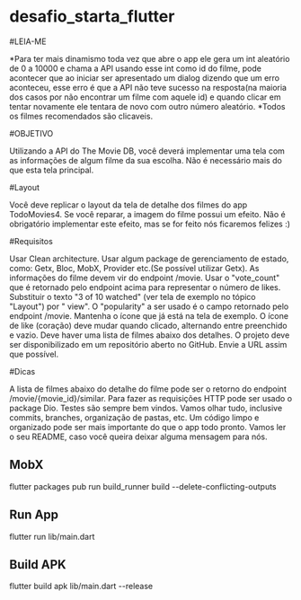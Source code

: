 # desafio_starta_flutter

#LEIA-ME

*Para ter mais dinamismo toda vez que abre o app ele gera um int aleatório de 0 a 10000 e chama a API usando esse int como id do filme, 
pode acontecer que ao iniciar ser apresentado um dialog dizendo que um erro aconteceu, esse erro é que a API 
não teve sucesso na resposta(na maioria dos casos por não encontrar um filme com aquele id) e quando clicar em tentar novamente ele tentara de novo com outro número aleatório.
*Todos os filmes recomendados são clicaveis.

#OBJETIVO

Utilizando a API do The Movie DB, você deverá implementar uma tela com as informações de algum filme da sua escolha. Não é necessário mais do que esta tela principal.

#Layout

Você deve replicar o layout da tela de detalhe dos filmes do app TodoMovies4.
Se você reparar, a imagem do filme possui um efeito. Não é obrigatório implementar este efeito, mas se for feito nós ficaremos felizes :)

#Requisitos

Usar Clean architecture.
Usar algum package de gerenciamento de estado, como: Getx, Bloc, MobX, Provider etc.(Se possível utilizar Getx).
As informações do filme devem vir do endpoint /movie.
Usar o "vote_count" que é retornado pelo endpoint acima para representar o número de likes.
Substituir o texto "3 of 10 watched" (ver tela de exemplo no tópico "Layout") por "<popularity> view". O "popularity" a ser usado é o campo retornado pelo endpoint /movie. Mantenha o ícone que já está na tela de exemplo.
O ícone de like (coração) deve mudar quando clicado, alternando entre preenchido e vazio.
Deve haver uma lista de filmes abaixo dos detalhes.
O projeto deve ser disponibilizado em um repositório aberto no GitHub. Envie a URL assim que possível.

#Dicas

A lista de filmes abaixo do detalhe do filme pode ser o retorno do endpoint
/movie/{movie_id}/similar.
Para fazer as requisições HTTP pode ser usado o package Dio.
Testes são sempre bem vindos.
Vamos olhar tudo, inclusive commits, branches, organização de pastas, etc.
Um código limpo e organizado pode ser mais importante do que o app todo pronto.
Vamos ler o seu README, caso você queira deixar alguma mensagem para nós.

## MobX

flutter packages pub run build_runner build --delete-conflicting-outputs

## Run App

flutter run lib/main.dart

## Build APK

flutter build apk lib/main.dart --release
